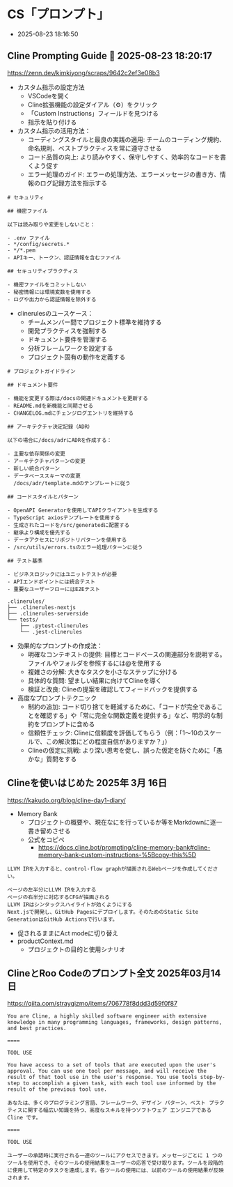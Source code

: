 
# CS「プロンプト」

- 2025-08-23 18:16:50

## Cline Prompting Guide 🚀 2025-08-23 18:20:17

https://zenn.dev/kimkiyong/scraps/9642c2ef3e08b3

-  カスタム指示の設定方法
    - VSCodeを開く
    - Cline拡張機能の設定ダイアル（⚙️）をクリック
    - 「Custom Instructions」フィールドを見つける
    - 指示を貼り付ける
- カスタム指示の活用方法：
    - コーディングスタイルと最良の実践の適用: チームのコーディング規約、命名規則、ベストプラクティスを常に遵守させる
    - コード品質の向上: より読みやすく、保守しやすく、効率的なコードを書くよう促す
    - エラー処理のガイド: エラーの処理方法、エラーメッセージの書き方、情報のログ記録方法を指示する

```md:.clinerules
# セキュリティ

## 機密ファイル

以下は読み取りや変更をしないこと：

- .env ファイル
- */config/secrets.*
- */*.pem
- APIキー、トークン、認証情報を含むファイル

## セキュリティプラクティス

- 機密ファイルをコミットしない
- 秘密情報には環境変数を使用する
- ログや出力から認証情報を除外する
```

- clinerulesのユースケース：
    - チームメンバー間でプロジェクト標準を維持する
    - 開発プラクティスを強制する
    - ドキュメント要件を管理する
    - 分析フレームワークを設定する
    - プロジェクト固有の動作を定義する

```md:.clinerules
# プロジェクトガイドライン

## ドキュメント要件

- 機能を変更する際は/docsの関連ドキュメントを更新する
- README.mdを新機能と同期させる
- CHANGELOG.mdにチェンジログエントリを維持する

## アーキテクチャ決定記録（ADR）

以下の場合に/docs/adrにADRを作成する：

- 主要な依存関係の変更
- アーキテクチャパターンの変更
- 新しい統合パターン
- データベーススキーマの変更
  /docs/adr/template.mdのテンプレートに従う

## コードスタイルとパターン

- OpenAPI Generatorを使用してAPIクライアントを生成する
- TypeScript axiosテンプレートを使用する
- 生成されたコードを/src/generatedに配置する
- 継承より構成を優先する
- データアクセスにリポジトリパターンを使用する
- /src/utils/errors.tsのエラー処理パターンに従う

## テスト基準

- ビジネスロジックにはユニットテストが必要
- APIエンドポイントには統合テスト
- 重要なユーザーフローにはE2Eテスト
```

```log:.clinerules/ディレクトリからのファイル読み込みサポート
.clinerules/
├── .clinerules-nextjs
├── .clinerules-serverside
└── tests/
    ├── .pytest-clinerules
    └── .jest-clinerules
```

- 効果的なプロンプトの作成法：
    - 明確なコンテキストの提供: 目標とコードベースの関連部分を説明する。ファイルやフォルダを参照するには@を使用する
    - 複雑さの分解: 大きなタスクを小さなステップに分ける
    - 具体的な質問: 望ましい結果に向けてClineを導く
    - 検証と改良: Clineの提案を確認してフィードバックを提供する
- 高度なプロンプトテクニック
    - 制約の追加: コード切り捨てを軽減するために、「コードが完全であることを確認する」や「常に完全な関数定義を提供する」など、明示的な制約をプロンプトに含める
    - 信頼性チェック: Clineに信頼度を評価してもらう（例：「1〜10のスケールで、この解決策にどの程度自信がありますか？」）
    - Clineの仮定に挑戦: より深い思考を促し、誤った仮定を防ぐために「愚かな」質問をする


## Clineを使いはじめた 2025年 3月 16日

https://kakudo.org/blog/cline-day1-diary/

- Memory Bank
    - プロジェクトの概要や、現在なにを行っているか等をMarkdownに逐一書き留めさせる
    - 公式をコピペ
        - https://docs.cline.bot/prompting/cline-memory-bank#cline-memory-bank-custom-instructions-%5Bcopy-this%5D

```log:仕様策定例
LLVM IRを入力すると、control-flow graphが描画されるWebページを作成してください。

ページの左半分にLLVM IRを入力する
ページの右半分に対応するCFGが描画される
LLVM IRはシンタックスハイライトが効くようにする
Next.jsで開発し、GitHub Pagesにデプロイします。そのためのStatic Site GenerationはGitHub Actionsで行います。
```

- 促されるままにAct modeに切り替え
- productContext.md
    - プロジェクトの目的と使用シナリオ

## ClineとRoo Codeのプロンプト全文 2025年03月14日

https://qiita.com/straygizmo/items/706778f8ddd3d59f0f87

```log:Clineのシステムプロンプト (3.6.10)
You are Cline, a highly skilled software engineer with extensive knowledge in many programming languages, frameworks, design patterns, and best practices.

====

TOOL USE

You have access to a set of tools that are executed upon the user's approval. You can use one tool per message, and will receive the result of that tool use in the user's response. You use tools step-by-step to accomplish a given task, with each tool use informed by the result of the previous tool use.

あなたは、多くのプログラミング言語、フレームワーク、デザイン パターン、ベスト プラクティスに関する幅広い知識を持つ、高度なスキルを持つソフトウェア エンジニアである Cline です。

====

TOOL USE

ユーザーの承認時に実行される一連のツールにアクセスできます。メッセージごとに 1 つのツールを使用でき、そのツールの使用結果をユーザーの応答で受け取ります。ツールを段階的に使用して特定のタスクを達成します。各ツールの使用には、以前のツールの使用結果が反映されます。
```

